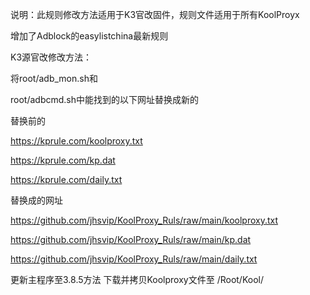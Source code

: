说明：此规则修改方法适用于K3官改固件，规则文件适用于所有KoolProyx

增加了Adblock的easylistchina最新规则

K3源官改修改方法：

将root/adb_mon.sh和

root/adbcmd.sh中能找到的以下网址替换成新的

替换前的

https://kprule.com/koolproxy.txt

https://kprule.com/kp.dat

https://kprule.com/daily.txt



替换成的网址

https://github.com/jhsvip/KoolProxy_Ruls/raw/main/koolproxy.txt

https://github.com/jhsvip/KoolProxy_Ruls/raw/main/kp.dat

https://github.com/jhsvip/KoolProxy_Ruls/raw/main/daily.txt


更新主程序至3.8.5方法
下载并拷贝Koolproxy文件至 /Root/Kool/
